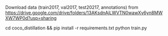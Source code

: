 Download data (train2017, val2017, test20217, annotations) from https://drive.google.com/drive/folders/13AKsdnAjLWVTN0wawXy6yn8MWXW7WP0d?usp=sharing


cd coco_distillation && pip install -r requirements.txt
python train.py
